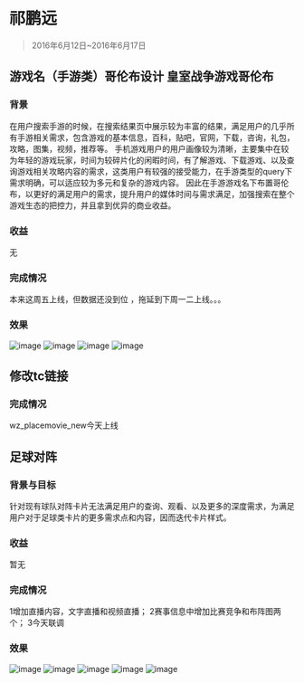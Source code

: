 # 祁鹏远

> 2016年6月12日~2016年6月17日

## 游戏名（手游类）哥伦布设计 皇室战争游戏哥伦布

### 背景

在用户搜索手游的时候，在搜索结果页中展示较为丰富的结果，满足用户的几乎所有手游相关需求，包含游戏的基本信息，百科，贴吧，官网，下载，咨询，礼包，攻略，图集，视频，推荐等。 手机游戏用户的用户画像较为清晰，主要集中在较为年轻的游戏玩家，时间为较碎片化的闲暇时间，有了解游戏、下载游戏、以及查询游戏相关攻略内容的需求，这类用户有较强的接受能力，在手游类型的query下需求明确，可以适应较为多元和复杂的游戏内容。 因此在手游游戏名下布置哥伦布，以更好的满足用户的需求，提升用户的媒体时间与需求满足，加强搜索在整个游戏生态的把控力，并且拿到优异的商业收益。

### 收益
无

### 完成情况

本来这周五上线，但数据还没到位 ，拖延到下周一二上线。。。

### 效果

![image](http://gitlab.baidu.com/psfe/ala-weeklyreport/uploads/de78543a35f160c6b231b4e79ceeaa1c/image.png)
![image](http://gitlab.baidu.com/psfe/ala-weeklyreport/uploads/e04b4a3181f97cc8ba4712f2da1b8703/image.png)
![image](http://gitlab.baidu.com/psfe/ala-weeklyreport/uploads/f3c2ed643b27ce8b79fb1f302f6307b5/image.png)
![image](http://gitlab.baidu.com/psfe/ala-weeklyreport/uploads/c421c1c504a8bcb3b6e866044d4d4cb7/image.png)

## 修改tc链接

### 完成情况
wz_placemovie_new今天上线

## 足球对阵

### 背景与目标

针对现有球队对阵卡片无法满足用户的查询、观看、以及更多的深度需求，为满足用户对于足球类卡片的更多需求点和内容，因而迭代卡片样式。

### 收益

暂无

### 完成情况
1增加直播内容，文字直播和视频直播；
2赛事信息中增加比赛竞争和布阵图两个；
3今天联调

### 效果

![image](http://gitlab.baidu.com/psfe/ala-weeklyreport/uploads/b58896be5c542d2f266293ee524aab46/image.png)
![image](http://gitlab.baidu.com/psfe/ala-weeklyreport/uploads/a102cb94a673f5b2e5c05ab843a45ff2/image.png)
![image](http://gitlab.baidu.com/psfe/ala-weeklyreport/uploads/7d3a4f53d559b8272bc9b2c406969f9f/image.png)
![image](http://gitlab.baidu.com/psfe/ala-weeklyreport/uploads/30b4caf98a0c28485caaf531b2f6052c/image.png)
![image](http://gitlab.baidu.com/psfe/ala-weeklyreport/uploads/b08ec65492d8dd73dfb595c5c7e2860d/image.png)
